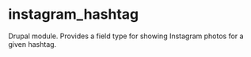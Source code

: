 instagram_hashtag
=================

Drupal module. Provides a field type for showing Instagram photos for a given hashtag.
